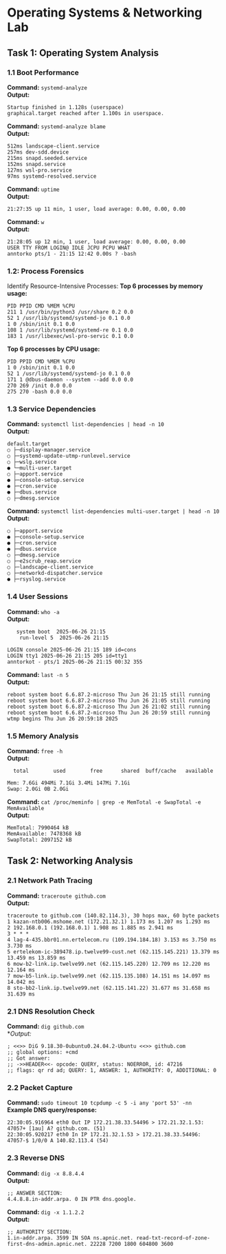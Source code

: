 # Operating Systems & Networking Lab

## Task 1: Operating System Analysis

### 1.1 Boot Performance

**Command:** `systemd-analyze`  
**Output:**
```
Startup finished in 1.128s (userspace)
graphical.target reached after 1.100s in userspace.
```

**Command:** `systemd-analyze blame`  
**Output:**
```
512ms landscape-client.service
257ms dev-sdd.device
215ms snapd.seeded.service
152ms snapd.service
127ms wsl-pro.service
97ms systemd-resolved.service
```
**Command:** `uptime`  
**Output:**
```
21:27:35 up 11 min, 1 user, load average: 0.00, 0.00, 0.00
```
**Command:** `w`  
**Output:**
```
21:28:05 up 12 min, 1 user, load average: 0.00, 0.00, 0.00
USER TTY FROM LOGIN@ IDLE JCPU PCPU WHAT
anntorko pts/1 - 21:15 12:42 0.00s ? -bash
```
### 1.2: Process Forensics
Identify Resource-Intensive Processes:
**Top 6 processes by memory usage:** 
```
PID PPID CMD %MEM %CPU
211 1 /usr/bin/python3 /usr/share 0.2 0.0
52 1 /usr/lib/systemd/systemd-jo 0.1 0.0
1 0 /sbin/init 0.1 0.0
108 1 /usr/lib/systemd/systemd-re 0.1 0.0
183 1 /usr/libexec/wsl-pro-servic 0.1 0.0
```

**Top 6 processes by CPU usage:**  
```
PID PPID CMD %MEM %CPU
1 0 /sbin/init 0.1 0.0
52 1 /usr/lib/systemd/systemd-jo 0.1 0.0
171 1 @dbus-daemon --system --add 0.0 0.0
270 269 /init 0.0 0.0
275 270 -bash 0.0 0.0
```

### 1.3 Service Dependencies

**Command:** `systemctl list-dependencies | head -n 10`  
**Output:**  
```
default.target
○ ├─display-manager.service
○ ├─systemd-update-utmp-runlevel.service
○ ├─wslg.service
● └─multi-user.target
○ ├─apport.service
● ├─console-setup.service
● ├─cron.service
● ├─dbus.service
○ ├─dmesg.service
```

**Command:** `systemctl list-dependencies multi-user.target | head -n 10`  
**Output:** 
```multi-user.target
○ ├─apport.service
● ├─console-setup.service
● ├─cron.service
● ├─dbus.service
○ ├─dmesg.service
○ ├─e2scrub_reap.service
○ ├─landscape-client.service
○ ├─networkd-dispatcher.service
● ├─rsyslog.service
```
### 1.4 User Sessions

**Command:** `who -a`  
**Output:**  
```
   system boot  2025-06-26 21:15
    run-level 5  2025-06-26 21:15
```
```
LOGIN console 2025-06-26 21:15 189 id=cons
LOGIN tty1 2025-06-26 21:15 205 id=tty1
anntorkot - pts/1 2025-06-26 21:15 00:32 355
```

**Command:** `last -n 5`  
**Output:** 
```
reboot system boot 6.6.87.2-microso Thu Jun 26 21:15 still running
reboot system boot 6.6.87.2-microso Thu Jun 26 21:05 still running
reboot system boot 6.6.87.2-microso Thu Jun 26 21:02 still running
reboot system boot 6.6.87.2-microso Thu Jun 26 20:59 still running
wtmp begins Thu Jun 26 20:59:18 2025
```
### 1.5 Memory Analysis

**Command:** `free -h`  
**Output:**  
```
  total        used        free      shared  buff/cache   available
```
```
Mem: 7.6Gi 494Mi 7.1Gi 3.4Mi 147Mi 7.1Gi
Swap: 2.0Gi 0B 2.0Gi
```

**Command:** `cat /proc/meminfo | grep -e MemTotal -e SwapTotal -e MemAvailable`  
**Output:**  
```
MemTotal: 7990464 kB
MemAvailable: 7478368 kB
SwapTotal: 2097152 kB
```
## Task 2: Networking Analysis

### 2.1 Network Path Tracing

**Command:** `traceroute github.com`  
**Output:**  
```
traceroute to github.com (140.82.114.3), 30 hops max, 60 byte packets
1 kazan-ntb006.mshome.net (172.21.32.1) 1.173 ms 1.207 ms 1.293 ms
2 192.168.0.1 (192.168.0.1) 1.908 ms 1.885 ms 2.941 ms
3 * * *
4 lag-4-435.bbr01.nn.ertelecom.ru (109.194.184.18) 3.153 ms 3.750 ms 3.730 ms
5 ertelekom-ic-389478.ip.twelve99-cust.net (62.115.145.221) 13.379 ms 13.459 ms 13.859 ms
6 mow-b2-link.ip.twelve99.net (62.115.145.220) 12.709 ms 12.220 ms 12.164 ms
7 mow-b5-link.ip.twelve99.net (62.115.135.108) 14.151 ms 14.097 ms 14.042 ms
8 sto-bb2-link.ip.twelve99.net (62.115.141.22) 31.677 ms 31.658 ms 31.639 ms
```
### 2.1 DNS Resolution Check

**Command:** `dig github.com`  
**Output:*
```
; <<>> DiG 9.18.30-0ubuntu0.24.04.2-Ubuntu <<>> github.com
;; global options: +cmd
;; Got answer:
;; ->>HEADER<<- opcode: QUERY, status: NOERROR, id: 47216
;; flags: qr rd ad; QUERY: 1, ANSWER: 1, AUTHORITY: 0, ADDITIONAL: 0
```
### 2.2 Packet Capture

**Command:** `sudo timeout 10 tcpdump -c 5 -i any 'port 53' -nn`  
**Example DNS query/response:**  
```
22:30:05.916964 eth0 Out IP 172.21.38.33.54496 > 172.21.32.1.53: 47057+ [1au] A? github.com. (51)
22:30:05.920217 eth0 In IP 172.21.32.1.53 > 172.21.38.33.54496: 47057-$ 1/0/0 A 140.82.113.4 (54)
```
### 2.3 Reverse DNS

**Command:** `dig -x 8.8.4.4`  
**Output:**  
```
;; ANSWER SECTION:
4.4.8.8.in-addr.arpa. 0 IN PTR dns.google.
```
**Command:** `dig -x 1.1.2.2`  
**Output:**  
```
;; AUTHORITY SECTION:
1.in-addr.arpa. 3599 IN SOA ns.apnic.net. read-txt-record-of-zone-first-dns-admin.apnic.net. 22228 7200 1800 604800 3600
```
